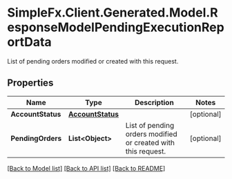 # SimpleFx.Client.Generated.Model.ResponseModelPendingExecutionReportData
List of pending orders modified or created with this request.
## Properties

Name | Type | Description | Notes
------------ | ------------- | ------------- | -------------
**AccountStatus** | [**AccountStatus**](AccountStatus.md) |  | [optional] 
**PendingOrders** | **List&lt;Object&gt;** | List of pending orders modified or created with this request. | [optional] 

[[Back to Model list]](../README.md#documentation-for-models) [[Back to API list]](../README.md#documentation-for-api-endpoints) [[Back to README]](../README.md)

